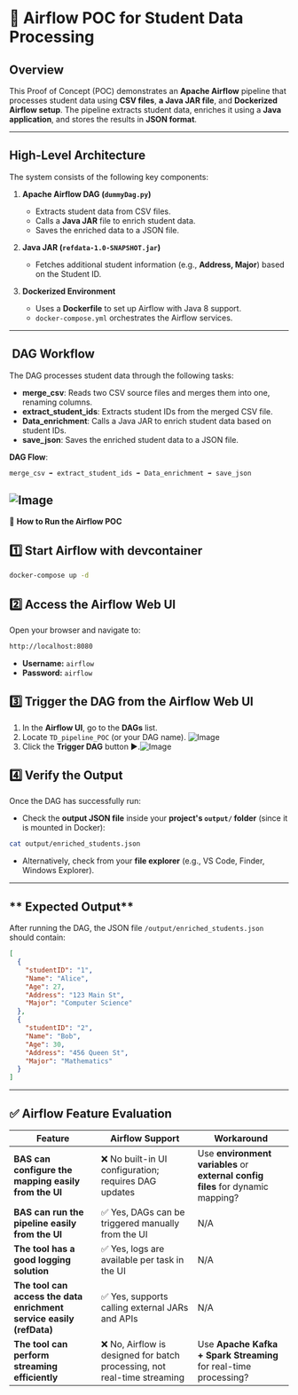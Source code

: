 # 🚀 Airflow POC for Student Data Processing

##  Overview
This Proof of Concept (POC) demonstrates an **Apache Airflow** pipeline that processes student data using **CSV files**, **a Java JAR file**, and **Dockerized Airflow setup**. The pipeline extracts student data, enriches it using a **Java application**, and stores the results in **JSON format**.

---

##  High-Level Architecture
The system consists of the following key components:

1. **Apache Airflow DAG (`dummyDag.py`)**
   - Extracts student data from CSV files.
   - Calls a **Java JAR** file to enrich student data.
   - Saves the enriched data to a JSON file.

2. **Java JAR (`refdata-1.0-SNAPSHOT.jar`)**
   - Fetches additional student information (e.g., **Address, Major**) based on the Student ID.

3. **Dockerized Environment**
   - Uses a **Dockerfile** to set up Airflow with Java 8 support.
   - `docker-compose.yml` orchestrates the Airflow services.

---

## ️ DAG Workflow

The DAG processes student data through the following tasks:

- **merge_csv**: Reads two CSV source files and merges them into one, renaming columns.
- **extract_student_ids**: Extracts student IDs from the merged CSV file.
- **Data_enrichment**: Calls a Java JAR to enrich student data based on student IDs.
- **save_json**: Saves the enriched student data to a JSON file.

**DAG Flow**:

```
merge_csv ➡️ extract_student_ids ➡️ Data_enrichment ➡️ save_json
```
![Image](https://github.com/user-attachments/assets/8c254cf9-384f-4ad6-bcd4-d63569b6f789)
---

📌 **How to Run the Airflow POC**

## 1️⃣ Start Airflow with devcontainer

```bash
docker-compose up -d   
``` 
<!-- Install devcontainer plugin on VScode
![Image](https://github.com/user-attachments/assets/882c9cd8-2049-4b6f-8f59-9f57c7714a42)

Search command: win+shift+p - rebuild And Reopen In Container
```bash
@command:remote-containers.rebuildAndReopenInContainer
```
![Image](https://github.com/user-attachments/assets/e738b49c-3148-4dbd-ae9f-113aed68b348) -->

## 2️⃣ Access the Airflow Web UI  

Open your browser and navigate to:

```bash
http://localhost:8080
```

- **Username:** `airflow`
- **Password:** `airflow`


## 3️⃣ Trigger the DAG from the Airflow Web UI  

1. In the **Airflow UI**, go to the **DAGs** list.  
2. Locate `TD_pipeline_POC` (or your DAG name). ![Image](https://github.com/user-attachments/assets/99deb574-95b2-45cb-91c7-311000471ab1)
3. Click the **Trigger DAG** button ▶️.![Image](https://github.com/user-attachments/assets/34a8af78-c256-4949-9cba-9153e3dc9b16)


## 4️⃣ Verify the Output  

Once the DAG has successfully run:

- Check the **output JSON file** inside your **project's `output/` folder** (since it is mounted in Docker):

```bash
cat output/enriched_students.json
```

- Alternatively, check from your **file explorer** (e.g., VS Code, Finder, Windows Explorer).

---

## ** Expected Output**
After running the DAG, the JSON file `/output/enriched_students.json` should contain:
```json
[
  {
    "studentID": "1",
    "Name": "Alice",
    "Age": 27,
    "Address": "123 Main St",
    "Major": "Computer Science"
  },
  {
    "studentID": "2",
    "Name": "Bob",
    "Age": 30,
    "Address": "456 Queen St",
    "Major": "Mathematics"
  }
]
```
---

## ✅ Airflow Feature Evaluation

| Feature                                      | Airflow Support | Workaround |
|----------------------------------------------|-----------------|------------|
| **BAS can configure the mapping easily from the UI**  | ❌ No built-in UI configuration; requires DAG updates | Use **environment variables** or **external config files** for dynamic mapping? |
| **BAS can run the pipeline easily from the UI**  | ✅ Yes, DAGs can be triggered manually from the UI | N/A |
| **The tool has a good logging solution**      | ✅ Yes, logs are available per task in the UI | N/A
| **The tool can access the data enrichment service easily (refData)** | ✅ Yes, supports calling external JARs and APIs | N/A |
| **The tool can perform streaming efficiently** | ❌ No, Airflow is designed for batch processing, not real-time streaming | Use **Apache Kafka + Spark Streaming** for real-time processing? |
